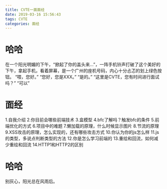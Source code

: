 ```yaml
---
title: CVTE一面面经
date: 2019-03-16 15:56:43
tags: CVTE
categories: 面经
---
```

# 哈哈
在一个阳光明媚的下午，“掀起了你的盖头来...”，一阵手机铃声打破了这个美好的下午，拿起手机，看着屏幕，是一个广州的座机号码，内心十分忐忑的划上绿色按钮。
“喂，您好。”
“您好，您是XXX。”
“是的。”
“这里是CVTE，您有时间进行面试吗？”
“可以”
# 面经
1.自我介绍
2.你目前会哪些前端技术
3.盒模型
4.bfc了解吗？触发bfc的条件
5.前端优化的方式
6.项目中的难题
7.懒加载的原理，什么时候显示图片
8.节流的原理
9.XSS攻击的原理，怎么实现的，还有哪些攻击方式
10.你认为你的js怎么样
11.js的类型，多说点判断类型的方法
12.你是怎么学习前端的
13.重绘和回流，如何减少重绘和回流
14.HTTP1和HTTP2的区别
# 哈哈
别灰心，阳光总在风雨后。
